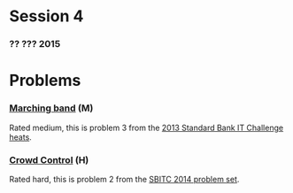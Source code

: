 # Session 4
### ?? ??? 2015

		
Problems
========

### [Marching band](http://www.olympiad.org.za/olympiad/wp-content/uploads/2013/01/SBITC-Heats-Problems-v-13-04-14-Final.pdf) (M)

Rated medium, this is problem 3 from the [2013 Standard Bank IT Challenge heats](http://www.olympiad.org.za/olympiad/wp-content/uploads/2013/01/SBITC-Heats-Problems-v-13-04-14-Final.pdf).

###	[Crowd Control](http://www.olympiad.org.za/olympiad/wp-content/uploads/2014/09/2014-SBITC-Complete-problem-set.pdf) (H)

Rated hard, this is problem 2 from the [SBITC 2014 problem set](http://www.olympiad.org.za/olympiad/wp-content/uploads/2014/09/2014-SBITC-Complete-problem-set.pdf).
